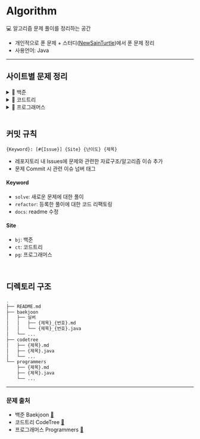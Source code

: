 # Algorithm

💻 알고리즘 문제 풀이를 정리하는 공간

- 개인적으로 푼 문제 + 스터디([NewSainTurtle](https://github.com/NewSainTurtle))에서 푼 문제 정리
- 사용언어: Java

---

## 사이트별 문제 정리

<details>
  <summary>📁 백준</summary>
  </br>
<div markdown="1">

<details>
  <summary>--- 🔖 플래티넘</summary>
  </br>
<div markdown="1">

|                                                난이도                                                |  번호   | 제목     |                     문제                      |                풀이                |
|:-------------------------------------------------------------------------------------------------:|:-----:|--------|:-------------------------------------------:|:--------------------------------:|
| <img height="20px" width="20px" align="center" src="https://static.solved.ac/tier_small/16.svg"/> | 23291 | 어항 정리  | [🔍](https://www.acmicpc.net/problem/23291) |  [📝](./baekjoon/어항정리_23291.md)  |
| <img height="20px" width="20px" align="center" src="https://static.solved.ac/tier_small/16.svg"/> | 3197  | 백조의 호수 | [🔍](https://www.acmicpc.net/problem/3197)  | [📝](./baekjoon/백조의호수_3197.java) |
| <img height="20px" width="20px" align="center" src="https://static.solved.ac/tier_small/16.svg"/> | 4354  | 문자열 제곱 | [🔍](https://www.acmicpc.net/problem/4354)  | [📝](./baekjoon/문자열제곱_4354.java) |

</div>
</details>

<details>
  <summary>--- 🔖 골드(1~3)</summary>
  </br>

<div markdown="1">

|                                                난이도                                                |  번호   | 제목         |                     문제                      |                 풀이                  |
|:-------------------------------------------------------------------------------------------------:|:-----:|------------|:-------------------------------------------:|:-----------------------------------:|
| <img height="20px" width="20px" align="center" src="https://static.solved.ac/tier_small/14.svg"/> | 17825 | 주사위 윷놀이    | [🔍](https://www.acmicpc.net/problem/17825) |  [📝](./baekjoon/주사위윷놀이_17825.md)   |
| <img height="20px" width="20px" align="center" src="https://static.solved.ac/tier_small/14.svg"/> | 11967 | 불켜기        | [🔍](https://www.acmicpc.net/problem/11967) |    [📝](./baekjoon/불켜기_11967.md)    |
| <img height="20px" width="20px" align="center" src="https://static.solved.ac/tier_small/13.svg"/> | 22866 | 탑 보기       | [🔍](https://www.acmicpc.net/problem/22866) |    [📝](./baekjoon/탑보기_22866.md)    |
| <img height="20px" width="20px" align="center" src="https://static.solved.ac/tier_small/14.svg"/> | 1766  | 문제집        | [🔍](https://www.acmicpc.net/problem/1766)  |    [📝](./baekjoon/문제집_1766.md)     |
| <img height="20px" width="20px" align="center" src="https://static.solved.ac/tier_small/13.svg"/> | 2623  | 음악프로그램     | [🔍](https://www.acmicpc.net/problem/2623)  |   [📝](./baekjoon/음악프로그램_2623.md)   |
| <img height="20px" width="20px" align="center" src="https://static.solved.ac/tier_small/13.svg"/> | 1238  | 파티         | [🔍](https://www.acmicpc.net/problem/1238)  |     [📝](./baekjoon/파티_1238.md)     |
| <img height="20px" width="20px" align="center" src="https://static.solved.ac/tier_small/15.svg"/> | 2263  | 트리의 순회     | [🔍](https://www.acmicpc.net/problem/2263)  |   [📝](./baekjoon/트리의순회_2263.md)    |
| <img height="20px" width="20px" align="center" src="https://static.solved.ac/tier_small/13.svg"/> | 1941  | 소문난 칠공주    | [🔍](https://www.acmicpc.net/problem/1941)  |  [📝](./baekjoon/소문난칠공주_1941.java)  |
| <img height="20px" width="20px" align="center" src="https://static.solved.ac/tier_small/15.svg"/> | 13459 | 구슬 탈출      | [🔍](https://www.acmicpc.net/problem/13459) |  [📝](./baekjoon/구슬탈출_13459.java)   |
| <img height="20px" width="20px" align="center" src="https://static.solved.ac/tier_small/13.svg"/> | 23354 | 군탈체포조      | [🔍](https://www.acmicpc.net/problem/23354) |  [📝](./baekjoon/군탈체포조_23354.java)  |
| <img height="20px" width="20px" align="center" src="https://static.solved.ac/tier_small/13.svg"/> | 1600  | 말이 되고픈 원숭이 | [🔍](https://www.acmicpc.net/problem/1600)  | [📝](./baekjoon/말이되고픈원숭이_1600.java) |
| <img height="20px" width="20px" align="center" src="https://static.solved.ac/tier_small/15.svg"/> | 17143 | 낚시왕        | [🔍](https://www.acmicpc.net/problem/17143) |   [📝](./baekjoon/낚시왕_17143.java)   |
| <img height="20px" width="20px" align="center" src="https://static.solved.ac/tier_small/13.svg"/> | 16637 | 괄호 추가하기    | [🔍](https://www.acmicpc.net/problem/16637) |  [📝](./baekjoon/괄호추가하기_16637.md)   |
| <img height="20px" width="20px" align="center" src="https://static.solved.ac/tier_small/13.svg"/> | 4179  | 불!         | [🔍](https://www.acmicpc.net/problem/4179)  |     [📝](./baekjoon/불_4179.md)      |
| <img height="20px" width="20px" align="center" src="https://static.solved.ac/tier_small/13.svg"/> | 15685 | 드래곤 커브     | [🔍](https://www.acmicpc.net/problem/15685) |  [📝](./baekjoon/드래곤커브_15685.java)  |
| <img height="20px" width="20px" align="center" src="https://static.solved.ac/tier_small/13.svg"/> | 15685 | 드래곤 커브     | [🔍](https://www.acmicpc.net/problem/15685) |  [📝](./baekjoon/드래곤커브_15685.java)  |
| <img height="20px" width="20px" align="center" src="https://static.solved.ac/tier_small/14.svg"/> | 17136 | 색종이 붙이기    | [🔍](https://www.acmicpc.net/problem/17136) |  [📝](./baekjoon/색종이붙이기_17136.md)   |
| <img height="20px" width="20px" align="center" src="https://static.solved.ac/tier_small/13.svg"/> | 15684 | 사다리 조작     | [🔍](https://www.acmicpc.net/problem/15684) |  [📝](./baekjoon/사다리조작_15684.java)  |
| <img height="20px" width="20px" align="center" src="https://static.solved.ac/tier_small/15.svg"/> | 19237 | 어른 상어      | [🔍](https://www.acmicpc.net/problem/19237) |  [📝](./baekjoon/어른상어_19237.java)   |
| <img height="20px" width="20px" align="center" src="https://static.solved.ac/tier_small/13.svg"/> | 17142 | 연구소 3      | [🔍](https://www.acmicpc.net/problem/17142) |  [📝](./baekjoon/연구소3_17142.java)   |
| <img height="20px" width="20px" align="center" src="https://static.solved.ac/tier_small/13.svg"/> | 15683 | 감시         | [🔍](https://www.acmicpc.net/problem/15683) |   [📝](./baekjoon/감시_15683.java)    |
| <img height="20px" width="20px" align="center" src="https://static.solved.ac/tier_small/13.svg"/> | 17135 | 캐슬 디펜스     | [🔍](https://www.acmicpc.net/problem/17135) |  [📝](./baekjoon/캐슬디펜스_17135.java)  |

</div>
</details>

<details>
  <summary>--- 🔖 골드(4~5)</summary>
  </br>

<div markdown="1">

|                                                난이도                                                |  번호   | 제목               |                     문제                      |                   풀이                    |
|:-------------------------------------------------------------------------------------------------:|:-----:|------------------|:-------------------------------------------:|:---------------------------------------:|
| <img height="20px" width="20px" align="center" src="https://static.solved.ac/tier_small/11.svg"/> | 19942 | 다이어트             | [🔍](https://www.acmicpc.net/problem/19942) |     [📝](./baekjoon/다이어트_19942.md)      |
| <img height="20px" width="20px" align="center" src="https://static.solved.ac/tier_small/12.svg"/> | 10836 | 여왕벌              | [🔍](https://www.acmicpc.net/problem/10836) |      [📝](./baekjoon/여왕벌_10836.md)      |
| <img height="20px" width="20px" align="center" src="https://static.solved.ac/tier_small/12.svg"/> | 11559 | Puyo Puyo        | [🔍](https://www.acmicpc.net/problem/11559) |   [📝](./baekjoon/PuyoPuyo_11559.md)    |
| <img height="20px" width="20px" align="center" src="https://static.solved.ac/tier_small/11.svg"/> | 17609 | 회문               | [🔍](https://www.acmicpc.net/problem/17609) |      [📝](./baekjoon/회문_17609.md)       |
| <img height="20px" width="20px" align="center" src="https://static.solved.ac/tier_small/12.svg"/> | 1197  | 최소 스패닝 트리        | [🔍](https://www.acmicpc.net/problem/1197)  |    [📝](./baekjoon/최소스패닝트리_1197.md)     |
| <img height="20px" width="20px" align="center" src="https://static.solved.ac/tier_small/11.svg"/> | 7682  | 틱택토              | [🔍](https://www.acmicpc.net/problem/7682)  |      [📝](./baekjoon/틱택토_7682.md)       |
| <img height="20px" width="20px" align="center" src="https://static.solved.ac/tier_small/11.svg"/> | 22251 | 빌런 호석            | [🔍](https://www.acmicpc.net/problem/22251) |     [📝](./baekjoon/빌런호석_22251.md)      |
| <img height="20px" width="20px" align="center" src="https://static.solved.ac/tier_small/11.svg"/> | 13164 | 행복 유치원           | [🔍](https://www.acmicpc.net/problem/13164) |     [📝](./baekjoon/행복유치원_13164.md)     |
| <img height="20px" width="20px" align="center" src="https://static.solved.ac/tier_small/11.svg"/> | 6198  | 옥상 정원 꾸미기        | [🔍](https://www.acmicpc.net/problem/6198)  |    [📝](./baekjoon/옥상정원꾸미기_6198.md)     |
| <img height="20px" width="20px" align="center" src="https://static.solved.ac/tier_small/11.svg"/> | 6068  | 시간 관리하기          | [🔍](https://www.acmicpc.net/problem/6068)  |     [📝](./baekjoon/시간관리하기_6068.md)     |
| <img height="20px" width="20px" align="center" src="https://static.solved.ac/tier_small/12.svg"/> | 1253  | 좋다               | [🔍](https://www.acmicpc.net/problem/1253)  |       [📝](./baekjoon/좋다_1253.md)       |
| <img height="20px" width="20px" align="center" src="https://static.solved.ac/tier_small/11.svg"/> | 1107  | 리모컨              | [🔍](https://www.acmicpc.net/problem/1107)  |      [📝](./baekjoon/리모컨_1107.md)       |
| <img height="20px" width="20px" align="center" src="https://static.solved.ac/tier_small/12.svg"/> | 17092 | 색칠 공부            | [🔍](https://www.acmicpc.net/problem/17092) |     [📝](./baekjoon/색칠공부_17092.md)      |
| <img height="20px" width="20px" align="center" src="https://static.solved.ac/tier_small/11.svg"/> | 1038  | 감소하는 수           | [🔍](https://www.acmicpc.net/problem/1038)  |     [📝](./baekjoon/감소하는수_1038.md)      |
| <img height="20px" width="20px" align="center" src="https://static.solved.ac/tier_small/11.svg"/> | 18428 | 감시 피하기           | [🔍](https://www.acmicpc.net/problem/18428) |     [📝](./baekjoon/감시피하기_18428.md)     |
| <img height="20px" width="20px" align="center" src="https://static.solved.ac/tier_small/11.svg"/> | 26732 | Agar.io          | [🔍](https://www.acmicpc.net/problem/26732) |    [📝](./baekjoon/Agar.io_26732.md)    |
| <img height="20px" width="20px" align="center" src="https://static.solved.ac/tier_small/12.svg"/> | 23030 | 후다다닥을 이겨 츄르를 받자! | [🔍](https://www.acmicpc.net/problem/23030) | [📝](./baekjoon/후다다닥을이겨츄르를받자!_23030.md) |
| <img height="20px" width="20px" align="center" src="https://static.solved.ac/tier_small/12.svg"/> | 17141 | 연구소 2            | [🔍](https://www.acmicpc.net/problem/17141) |     [📝](./baekjoon/연구소2_17141.md)      |
| <img height="20px" width="20px" align="center" src="https://static.solved.ac/tier_small/11.svg"/> | 1245  | 농장관리             | [🔍](https://www.acmicpc.net/problem/1245)  |     [📝](./baekjoon/농장관리_1245.java)     |
| <img height="20px" width="20px" align="center" src="https://static.solved.ac/tier_small/12.svg"/> | 1339  | 단어 수학            | [🔍](https://www.acmicpc.net/problem/1339)  |     [📝](./baekjoon/단어수학_1339.java)     |
| <img height="20px" width="20px" align="center" src="https://static.solved.ac/tier_small/11.svg"/> | 12904 | A와 B             | [🔍](https://www.acmicpc.net/problem/12904) |     [📝](./baekjoon/A와B_12904.java)     |
| <img height="20px" width="20px" align="center" src="https://static.solved.ac/tier_small/11.svg"/> | 2116  | 주사위 쌓기           | [🔍](https://www.acmicpc.net/problem/2116)  |    [📝](./baekjoon/주사위쌓기_2116.java)     |
| <img height="20px" width="20px" align="center" src="https://static.solved.ac/tier_small/11.svg"/> | 14503 | 로봇 청소기           | [🔍](https://www.acmicpc.net/problem/14503) |    [📝](./baekjoon/로봇청소기_14503.java)    |
| <img height="20px" width="20px" align="center" src="https://static.solved.ac/tier_small/11.svg"/> | 16926 | 배열 돌리기 1         | [🔍](https://www.acmicpc.net/problem/16926) |   [📝](./baekjoon/배열돌리기1_16926.java)    |
| <img height="20px" width="20px" align="center" src="https://static.solved.ac/tier_small/11.svg"/> | 16935 | 배열 돌리기 3         | [🔍](https://www.acmicpc.net/problem/16935) |   [📝](./baekjoon/배열돌리기3_16935.java)    |
| <img height="20px" width="20px" align="center" src="https://static.solved.ac/tier_small/11.svg"/> | 2493  | 탑                | [🔍](https://www.acmicpc.net/problem/2493)  |      [📝](./baekjoon/탑_2493.java)       |
| <img height="20px" width="20px" align="center" src="https://static.solved.ac/tier_small/12.svg"/> | 6137  | 문자열 생성           | [🔍](https://www.acmicpc.net/problem/6137)  |    [📝](./baekjoon/문자열생성_6137.java)     |
| <img height="20px" width="20px" align="center" src="https://static.solved.ac/tier_small/12.svg"/> | 17404 | RGB거리 2          | [🔍](https://www.acmicpc.net/problem/17404) |   [📝](./baekjoon/RGB거리2_17404.java)    |
| <img height="20px" width="20px" align="center" src="https://static.solved.ac/tier_small/12.svg"/> | 16197 | 두 동전             | [🔍](https://www.acmicpc.net/problem/16197) |     [📝](./baekjoon/두동전_16197.java)     |
| <img height="20px" width="20px" align="center" src="https://static.solved.ac/tier_small/12.svg"/> | 7662  | 이중 우선순위 큐        | [🔍](https://www.acmicpc.net/problem/7662)  |   [📝](./baekjoon/이중우선순위큐_7662.java)    |
| <img height="20px" width="20px" align="center" src="https://static.solved.ac/tier_small/12.svg"/> | 1461  | 도서관              | [🔍](https://www.acmicpc.net/problem/1461)  |     [📝](./baekjoon/도서관_1461.java)      |
| <img height="20px" width="20px" align="center" src="https://static.solved.ac/tier_small/11.svg"/> | 5549  | 행성 탐사            | [🔍](https://www.acmicpc.net/problem/5549)  |      [📝](./baekjoon/행성탐사_5549.md)      |
| <img height="20px" width="20px" align="center" src="https://static.solved.ac/tier_small/11.svg"/> | 16928 | 뱀과 사다리 게임        | [🔍](https://www.acmicpc.net/problem/16928) |   [📝](./baekjoon/뱀과사다리게임_16928.java)   |
| <img height="20px" width="20px" align="center" src="https://static.solved.ac/tier_small/12.svg"/> | 16292 | Two Dots         | [🔍](https://www.acmicpc.net/problem/16292) |   [📝](./baekjoon/TwoDots_16292.java)   |
| <img height="20px" width="20px" align="center" src="https://static.solved.ac/tier_small/11.svg"/> | 14719 | 빗물               | [🔍](https://www.acmicpc.net/problem/14719) |     [📝](./baekjoon/빗물_14719.java)      |
| <img height="20px" width="20px" align="center" src="https://static.solved.ac/tier_small/12.svg"/> | 2251  | 물통               | [🔍](https://www.acmicpc.net/problem/2251)  |       [📝](./baekjoon/물통_2251.md)       |
| <img height="20px" width="20px" align="center" src="https://static.solved.ac/tier_small/12.svg"/> | 17406 | 배열 돌리기 4         | [🔍](https://www.acmicpc.net/problem/17406) |   [📝](./baekjoon/배열돌리기4_17406.java)    |
| <img height="20px" width="20px" align="center" src="https://static.solved.ac/tier_small/11.svg"/> | 2212  | 센서               | [🔍](https://www.acmicpc.net/problem/2212)  |       [📝](./baekjoon/센서_2212.md)       |
| <img height="20px" width="20px" align="center" src="https://static.solved.ac/tier_small/12.svg"/> | 14499 | 주사위 굴리기          | [🔍](https://www.acmicpc.net/problem/14499) |   [📝](./baekjoon/주사위굴리기_14499.java)    |
| <img height="20px" width="20px" align="center" src="https://static.solved.ac/tier_small/12.svg"/> | 6987  | 월드컵              | [🔍](https://www.acmicpc.net/problem/6987)  |      [📝](./baekjoon/월드컵_6987.md)       |
| <img height="20px" width="20px" align="center" src="https://static.solved.ac/tier_small/12.svg"/> | 14502 | 연구소              | [🔍](https://www.acmicpc.net/problem/14502) |     [📝](./baekjoon/연구소_14502.java)     |
| <img height="20px" width="20px" align="center" src="https://static.solved.ac/tier_small/12.svg"/> | 14502 | 연구소              | [🔍](https://www.acmicpc.net/problem/14502) |     [📝](./baekjoon/연구소_14502.java)     |
| <img height="20px" width="20px" align="center" src="https://static.solved.ac/tier_small/11.svg"/> | 18405 | 경쟁적 전염           | [🔍](https://www.acmicpc.net/problem/18405) |    [📝](./baekjoon/경쟁적전염_18405.java)    |
| <img height="20px" width="20px" align="center" src="https://static.solved.ac/tier_small/12.svg"/> | 16120 | PPAP             | [🔍](https://www.acmicpc.net/problem/16120) |     [📝](./baekjoon/PPAP_16120.md)      |
| <img height="20px" width="20px" align="center" src="https://static.solved.ac/tier_small/11.svg"/> | 2589  | 보물섬              | [🔍](https://www.acmicpc.net/problem/2589)  |      [📝](./baekjoon/보물섬_2589.md)       |
| <img height="20px" width="20px" align="center" src="https://static.solved.ac/tier_small/12.svg"/> | 3055  | 탈출               | [🔍](https://www.acmicpc.net/problem/3055)  |      [📝](./baekjoon/탈출_3055.java)      |
| <img height="20px" width="20px" align="center" src="https://static.solved.ac/tier_small/12.svg"/> | 2661  | 좋은수열             | [🔍](https://www.acmicpc.net/problem/2661)  |     [📝](./baekjoon/좋은수열_2661.java)     |
| <img height="20px" width="20px" align="center" src="https://static.solved.ac/tier_small/12.svg"/> | 16234 | 인구 이동            | [🔍](https://www.acmicpc.net/problem/16234) |    [📝](./baekjoon/인구이동_16234.java)     |
| <img height="20px" width="20px" align="center" src="https://static.solved.ac/tier_small/11.svg"/> | 20055 | 컨베이어 벨트 위의 로봇    | [🔍](https://www.acmicpc.net/problem/20055) | [📝](./baekjoon/컨베이어벨트위의로봇_20055.java)  |
| <img height="20px" width="20px" align="center" src="https://static.solved.ac/tier_small/12.svg"/> | 14500 | 테트로미노            | [🔍](https://www.acmicpc.net/problem/14500) |    [📝](./baekjoon/테트로미노_14500.java)    |
| <img height="20px" width="20px" align="center" src="https://static.solved.ac/tier_small/12.svg"/> | 20056 | 마법사 상어와 파이어볼     | [🔍](https://www.acmicpc.net/problem/20056) | [📝](./baekjoon/마법사상어와파이어볼_20056.java)  |
| <img height="20px" width="20px" align="center" src="https://static.solved.ac/tier_small/12.svg"/> | 9252  | LCS 2            | [🔍](https://www.acmicpc.net/problem/9252)  |     [📝](./baekjoon/LCS2_9252.java)     |

</div>
</details>

<details>
  <summary>--- 🔖 실버</summary>
  </br>

<div markdown="1">

|                                                난이도                                                |  번호   | 제목      |                     문제                      |               풀이                |
|:-------------------------------------------------------------------------------------------------:|:-----:|---------|:-------------------------------------------:|:-------------------------------:|
| <img height="20px" width="20px" align="center" src="https://static.solved.ac/tier_small/10.svg"/> | 9081  | 단어 맞추기  | [🔍](https://www.acmicpc.net/problem/9081)  | [📝](./baekjoon/단어맞추기_9081.md)  |
| <img height="20px" width="20px" align="center" src="https://static.solved.ac/tier_small/8.svg"/>  | 2579  | 계단 오르기  | [🔍](https://www.acmicpc.net/problem/2579)  | [📝](./baekjoon/계단오르기_2579.md)  |
| <img height="20px" width="20px" align="center" src="https://static.solved.ac/tier_small/9.svg"/>  | 3085  | 사탕 게임   | [🔍](https://www.acmicpc.net/problem/3085)  |  [📝](./baekjoon/사탕게임_3085.md)  |
| <img height="20px" width="20px" align="center" src="https://static.solved.ac/tier_small/10.svg"/> | 13335 | 트럭      | [🔍](https://www.acmicpc.net/problem/13335) |  [📝](./baekjoon/트럭_13335.md)   |
| <img height="20px" width="20px" align="center" src="https://static.solved.ac/tier_small/8.svg"/>  | 14501 | 퇴사      | [🔍](https://www.acmicpc.net/problem/14501) |  [📝](./baekjoon/퇴사_14501.md)   |
| <img height="20px" width="20px" align="center" src="https://static.solved.ac/tier_small/10.svg"/> | 10844 | 쉬운 계단 수 | [🔍](https://www.acmicpc.net/problem/10844) | [📝](./baekjoon/쉬운계단수_10844.md) |

</div>
</details>

</div>
</details>

<details>
  <summary>📁 코드트리</summary>
  </br>

<div markdown="1">

|                                                난이도                                                | 제목          |                                                       문제                                                       |               풀이               |
|:-------------------------------------------------------------------------------------------------:|-------------|:--------------------------------------------------------------------------------------------------------------:|:------------------------------:|
| <img height="20px" width="20px" align="center" src="https://static.solved.ac/tier_small/16.svg"/> | 산타의 선물 공장 2 |        [🔍](https://www.codetree.ai/training-field/frequent-problems/santa-gift-factory-2/description)         |  [📝](./codetree/산타의선물공장2.md)  |
| <img height="20px" width="20px" align="center" src="https://static.solved.ac/tier_small/14.svg"/> | 포탑 부수기      |         [🔍](https://www.codetree.ai/training-field/frequent-problems/destroy-the-turret/description)          |   [📝](./codetree/포탑부수기.md)    |
| <img height="20px" width="20px" align="center" src="https://static.solved.ac/tier_small/14.svg"/> | 코드트리 빵      |         [🔍](https://www.codetree.ai/training-field/frequent-problems/codetree-mon-bread/description)          |   [📝](./codetree/코드트리빵.md)    |
| <img height="20px" width="20px" align="center" src="https://static.solved.ac/tier_small/14.svg"/> | 싸움땅         |            [🔍](https://www.codetree.ai/training-field/frequent-problems/battle-ground/description)            |    [📝](./codetree/싸움땅.md)     |
| <img height="20px" width="20px" align="center" src="https://static.solved.ac/tier_small/14.svg"/> | 루돌프의 반란     |     [🔍](https://www.codetree.ai/training-field/frequent-problems/problems/rudolph-rebellion/description)      |  [📝](./codetree/루돌프의반란.java)  |
| <img height="20px" width="20px" align="center" src="https://static.solved.ac/tier_small/13.svg"/> | 회전하는 빙하     |      [🔍](https://www.codetree.ai/training-field/frequent-problems/problems/rotating-glacier/description)      |  [📝](./codetree/회전하는빙하.java)  |
| <img height="20px" width="20px" align="center" src="https://static.solved.ac/tier_small/13.svg"/> | 마법의 숲 탐색    | [🔍](https://www.codetree.ai/training-field/frequent-problems/problems/magical-forest-exploration/description) |  [📝](./codetree/마법의숲탐색.java)  |
| <img height="20px" width="20px" align="center" src="https://static.solved.ac/tier_small/12.svg"/> | 고대 문명 유적 탐사 |  [🔍](https://www.codetree.ai/training-field/frequent-problems/problems/ancient-ruin-exploration/description)  | [📝](./codetree/고대문명유적탐사.java) |
| <img height="20px" width="20px" align="center" src="https://static.solved.ac/tier_small/13.svg"/> | 왕실의 기사 대결   |     [🔍](https://www.codetree.ai/training-field/frequent-problems/problems/royal-knight-duel/description)      | [📝](./codetree/왕실의기사대결.java)  |
| <img height="20px" width="20px" align="center" src="https://static.solved.ac/tier_small/13.svg"/> | 메이즈 러너      |        [🔍](https://www.codetree.ai/training-field/frequent-problems/problems/maze-runner/description)         |  [📝](./codetree/메이즈러너.java)   |

</div>
</details>

<details>
  <summary>📁 프로그래머스</summary>
  </br>

<div markdown="1">

| 난이도    | 제목        |                                   문제                                   |                풀이                |
|--------|-----------|:----------------------------------------------------------------------:|:--------------------------------:|
| ⭐️⭐️   | 프렌즈4블록    | [🔍](https://school.programmers.co.kr/learn/courses/30/lessons/17679)  |  [📝](./programmers/프렌즈4블록.md)   |
| ⭐️⭐️   | 방금그곡      | [🔍](https://school.programmers.co.kr/learn/courses/30/lessons/17683)  |   [📝](./programmers/방금그곡.md)    |
| ⭐️⭐️⭐️ | 징검다리 건너기  | [🔍](https://school.programmers.co.kr/learn/courses/30/lessons/64062)  |  [📝](./programmers/징검다리건너기.md)  |
| ⭐️⭐️   | 후보키       | [🔍](https://school.programmers.co.kr/learn/courses/30/lessons/42890)  |    [📝](./programmers/후보키.md)    |
| ⭐️⭐️⭐️ | 합승 택시 요금  | [🔍](https://school.programmers.co.kr/learn/courses/30/lessons/72413)  |  [📝](./programmers/합승택시요금.md)   |
| ⭐️⭐️   | 파일명 정렬    | [🔍](https://school.programmers.co.kr/learn/courses/30/lessons/17686)  |   [📝](./programmers/파일명정렬.md)   |
| ⭐️     | 동영상 재생기   | [🔍](https://school.programmers.co.kr/learn/courses/30/lessons/340213) | [📝](./programmers/동영상재생기.java)  |
| ⭐️⭐️   | 퍼즐 게임 챌린지 | [🔍](https://school.programmers.co.kr/learn/courses/30/lessons/340212) | [📝](./programmers/퍼즐게임챌린지.java) |
| ⭐️⭐️⭐️ | 등산코스 정하기  | [🔍](https://school.programmers.co.kr/learn/courses/30/lessons/118669) | [📝](./programmers/등산코스정하기.java) |

</div>
</details>

<br>

## 커밋 규칙

```
{Keyword}: [#{Issue}] {Site} {난이도} {제목}
```

- 레포지토리 내 Issues에 문제와 관련한 자료구조/알고리즘 이슈 추가
- 문제 Commit 시 관련 이슈 넘버 태그

#### Keyword

- `solve`: 새로운 문제에 대한 풀이
- `refactor`: 등록한 풀이에 대한 코드 리팩토링
- `docs`: readme 수정

#### Site

- `bj`: 백준
- `ct`: 코드트리
- `pg`: 프로그래머스

<br>

## 디렉토리 구조

```bash
.
├── README.md
├── baekjoon
│   ├── 실버
│   │   ├── {제목}_{번호}.md
│   │   └── {제목}_{번호}.java
│   └── ...
├── codetree
│   ├── {제목}.md
│   ├── {제목}.java
│   └── ...
└── programmers
    ├── {제목}.md
    ├── {제목}.java    
    └── ...
```

---

### 문제 출처

- 백준 Baekjoon [🔗](https://www.acmicpc.net)
- 코드트리 CodeTree [🔗](https://www.codetree.ai/training-field/frequent-problems)
- 프로그래머스 Programmers [🔗](https://programmers.co.kr/learn/challenges)
